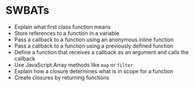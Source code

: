 # SWBATs
* Explain what first class function means
* Store references to a function in a variable
* Pass a callback to a function using an anonymous inline function
* Pass a callback to a function using a previously defined function
* Define a function that receives a callback as an argument and calls the callback
* Use JavaScript Array methods like `map` or `filter`
* Explain how a closure determines what is in scope for a function
* Create closures by returning functions

